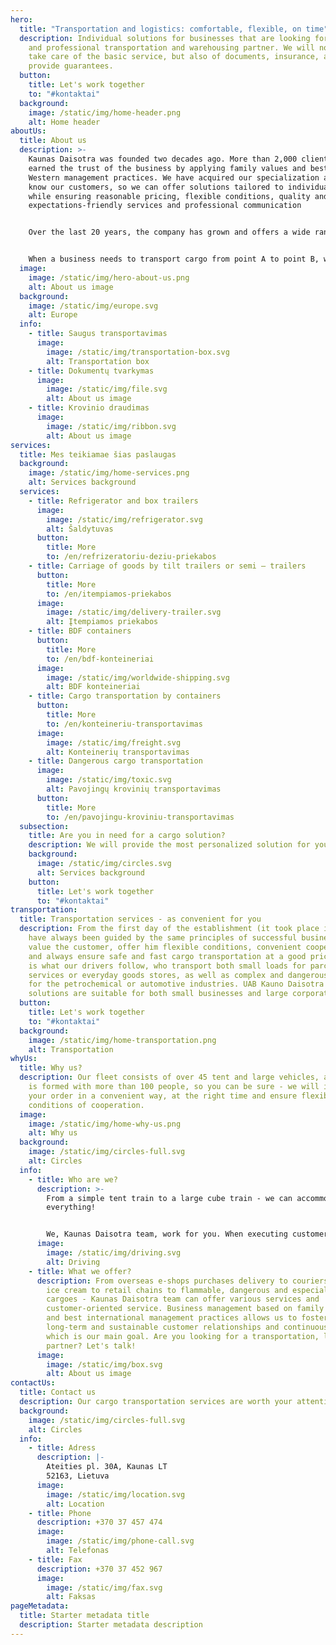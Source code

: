 ```yaml
---
hero:
  title: "Transportation and logistics: comfortable, flexible, on time"
  description: Individual solutions for businesses that are looking for a reliable
    and professional transportation and warehousing partner. We will not only
    take care of the basic service, but also of documents, insurance, and
    provide guarantees.
  button:
    title: Let's work together
    to: "#kontaktai"
  background:
    image: /static/img/home-header.png
    alt: Home header
aboutUs:
  title: About us
  description: >-
    Kaunas Daisotra was founded two decades ago. More than 2,000 clients have
    earned the trust of the business by applying family values ​​and best
    Western management practices. We have acquired our specialization and got to
    know our customers, so we can offer solutions tailored to individual needs,
    while ensuring reasonable pricing, flexible conditions, quality and
    expectations-friendly services and professional communication


    Over the last 20 years, the company has grown and offers a wide range of transportation and logistics services throughout geographic Europe.


    When a business needs to transport cargo from point A to point B, we take care not only of safe transportation, but also document handling and cargo insurance.
  image:
    image: /static/img/hero-about-us.png
    alt: About us image
  background:
    image: /static/img/europe.svg
    alt: Europe
  info:
    - title: Saugus transportavimas
      image:
        image: /static/img/transportation-box.svg
        alt: Transportation box
    - title: Dokumentų tvarkymas
      image:
        image: /static/img/file.svg
        alt: About us image
    - title: Krovinio draudimas
      image:
        image: /static/img/ribbon.svg
        alt: About us image
services:
  title: Mes teikiamae šias paslaugas
  background:
    image: /static/img/home-services.png
    alt: Services background
  services:
    - title: Refrigerator and box trailers
      image:
        image: /static/img/refrigerator.svg
        alt: Šaldytuvas
      button:
        title: More
        to: /en/refrizeratoriu-deziu-priekabos
    - title: Carriage of goods by tilt trailers or semi – trailers
      button:
        title: More
        to: /en/itempiamos-priekabos
      image:
        image: /static/img/delivery-trailer.svg
        alt: Įtempiamos priekabos
    - title: BDF containers
      button:
        title: More
        to: /en/bdf-konteineriai
      image:
        image: /static/img/worldwide-shipping.svg
        alt: BDF konteineriai
    - title: Cargo transportation by containers
      button:
        title: More
        to: /en/konteineriu-transportavimas
      image:
        image: /static/img/freight.svg
        alt: Konteinerių transportavimas
    - title: Dangerous cargo transportation
      image:
        image: /static/img/toxic.svg
        alt: Pavojingų krovinių transportavimas
      button:
        title: More
        to: /en/pavojingu-kroviniu-transportavimas
  subsection:
    title: Are you in need for a cargo solution?
    description: We will provide the most personalized solution for you
    background:
      image: /static/img/circles.svg
      alt: Services background
    button:
      title: Let's work together
      to: "#kontaktai"
transportation:
  title: Transportation services - as convenient for you
  description: From the first day of the establishment (it took place in 1997), we
    have always been guided by the same principles of successful business - to
    value the customer, offer him flexible conditions, convenient cooperation
    and always ensure safe and fast cargo transportation at a good price. This
    is what our drivers follow, who transport both small loads for parcel
    services or everyday goods stores, as well as complex and dangerous loads
    for the petrochemical or automotive industries. UAB Kauno Daisotra team
    solutions are suitable for both small businesses and large corporations.
  button:
    title: Let's work together
    to: "#kontaktai"
  background:
    image: /static/img/home-transportation.png
    alt: Transportation
whyUs:
  title: Why us?
  description: Our fleet consists of over 45 tent and large vehicles, and the team
    is formed with more than 100 people, so you can be sure - we will implement
    your order in a convenient way, at the right time and ensure flexible
    conditions of cooperation.
  image:
    image: /static/img/home-why-us.png
    alt: Why us
  background:
    image: /static/img/circles-full.svg
    alt: Circles
  info:
    - title: Who are we?
      description: >-
        From a simple tent train to a large cube train - we can accommodate
        everything!


        We, Kaunas Daisotra team, work for you. When executing customer orders, we always follow the principle: professional service = satisfied customer. Our fleet is supervised by authorized services, driven by professional drivers, so we will ensure the successful delivery of your cargo.
      image:
        image: /static/img/driving.svg
        alt: Driving
    - title: What we offer?
      description: From overseas e-shops purchases delivery to couriers, delivery of
        ice cream to retail chains to flammable, dangerous and especially risky
        cargoes - Kaunas Daisotra team can offer various services and
        customer-oriented service. Business management based on family values
        ​​and best international management practices allows us to foster
        long-term and sustainable customer relationships and continuous growth,
        which is our main goal. Are you looking for a transportation, logistics
        partner? Let's talk!
      image:
        image: /static/img/box.svg
        alt: About us image
contactUs:
  title: Contact us
  description: Our cargo transportation services are worth your attention
  background:
    image: /static/img/circles-full.svg
    alt: Circles
  info:
    - title: Adress
      description: |-
        Ateities pl. 30A, Kaunas LT
        52163, Lietuva
      image:
        image: /static/img/location.svg
        alt: Location
    - title: Phone
      description: +370 37 457 474
      image:
        image: /static/img/phone-call.svg
        alt: Telefonas
    - title: Fax
      description: +370 37 452 967
      image:
        image: /static/img/fax.svg
        alt: Faksas
pageMetadata:
  title: Starter metadata title
  description: Starter metadata description
---
```

